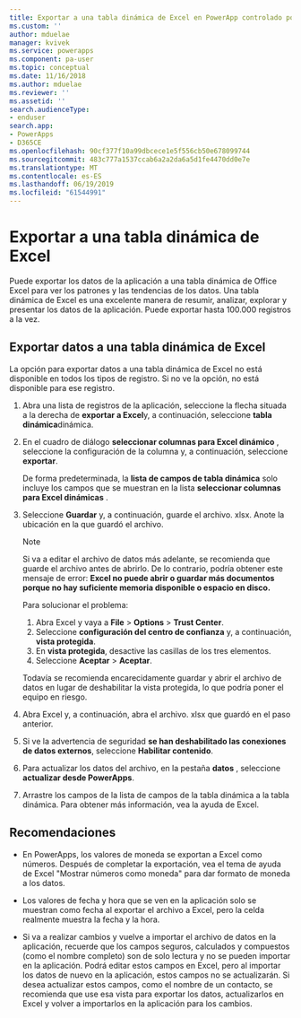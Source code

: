 ```yaml
---
title: Exportar a una tabla dinámica de Excel en PowerApp controlado por modelos | MicrosoftDocs
ms.custom: ''
author: mduelae
manager: kvivek
ms.service: powerapps
ms.component: pa-user
ms.topic: conceptual
ms.date: 11/16/2018
ms.author: mduelae
ms.reviewer: ''
ms.assetid: ''
search.audienceType:
- enduser
search.app:
- PowerApps
- D365CE
ms.openlocfilehash: 90cf377f10a99dbcece1e5f556cb50e678099744
ms.sourcegitcommit: 483c777a1537ccab6a2a2da6a5d1fe4470dd0e7e
ms.translationtype: MT
ms.contentlocale: es-ES
ms.lasthandoff: 06/19/2019
ms.locfileid: "61544991"
---
```

# <a name="export-to-an-excel-pivottable"></a>Exportar a una tabla dinámica de Excel


Puede exportar los datos de la aplicación a una tabla dinámica de Office Excel para ver los patrones y las tendencias de los datos. Una tabla dinámica de Excel es una excelente manera de resumir, analizar, explorar y presentar los datos de la aplicación. Puede exportar hasta 100.000 registros a la vez.  
  

## <a name="export-data-to-an-excel-pivottable"></a>Exportar datos a una tabla dinámica de Excel  
La opción para exportar datos a una tabla dinámica de Excel no está disponible en todos los tipos de registro. Si no ve la opción, no está disponible para ese registro.  
  
1. Abra una lista de registros de la aplicación, seleccione la flecha situada a la derecha de **exportar a Excel**y, a continuación, seleccione **tabla dinámica**dinámica.  
  
2. En el cuadro de diálogo **seleccionar columnas para Excel dinámico** , seleccione la configuración de la columna y, a continuación, seleccione **exportar**.  
  
   De forma predeterminada, la **lista de campos de tabla dinámica** solo incluye los campos que se muestran en la lista **seleccionar columnas para Excel dinámicas** .  
  
3. Seleccione **Guardar** y, a continuación, guarde el archivo. xlsx. Anote la ubicación en la que guardó el archivo.  
  
   > [!NOTE]
   > Si va a editar el archivo de datos más adelante, se recomienda que guarde el archivo antes de abrirlo. De lo contrario, podría obtener este mensaje de error: **Excel no puede abrir o guardar más documentos porque no hay suficiente memoria disponible o espacio en disco.**  
   > 
   > Para solucionar el problema:  
   > 
   > 1. Abra Excel y vaya a **File** > **Options** > **Trust Center**.  
   > 2. Seleccione **configuración del centro de confianza** y, a continuación, **vista protegida**.  
   > 3. En **vista protegida**, desactive las casillas de los tres elementos.  
   > 4. Seleccione **Aceptar** > **Aceptar**.  
   > 
   > Todavía se recomienda encarecidamente guardar y abrir el archivo de datos en lugar de deshabilitar la vista protegida, lo que podría poner el equipo en riesgo.  
  
4. Abra Excel y, a continuación, abra el archivo. xlsx que guardó en el paso anterior.  
  
5. Si ve la advertencia de seguridad **se han deshabilitado las conexiones de datos externos**, seleccione **Habilitar contenido**.  
  
6. Para actualizar los datos del archivo, en la pestaña **datos** , seleccione **actualizar desde PowerApps**.  
  
7. Arrastre los campos de la lista de campos de la tabla dinámica a la tabla dinámica. Para obtener más información, vea la ayuda de Excel.  
  
## <a name="tips"></a>Recomendaciones  
  
- En PowerApps, los valores de moneda se exportan a Excel como números. Después de completar la exportación, vea el tema de ayuda de Excel "Mostrar números como moneda" para dar formato de moneda a los datos.
  
- Los valores de fecha y hora que se ven en la aplicación solo se muestran como fecha al exportar el archivo a Excel, pero la celda realmente muestra la fecha y la hora.  
  
- Si va a realizar cambios y vuelve a importar el archivo de datos en la aplicación, recuerde que los campos seguros, calculados y compuestos (como el nombre completo) son de solo lectura y no se pueden importar en la aplicación. Podrá editar estos campos en Excel, pero al importar los datos de nuevo en la aplicación, estos campos no se actualizarán. Si desea actualizar estos campos, como el nombre de un contacto, se recomienda que use esa vista para exportar los datos, actualizarlos en Excel y volver a importarlos en la aplicación para los cambios.  
  
 
